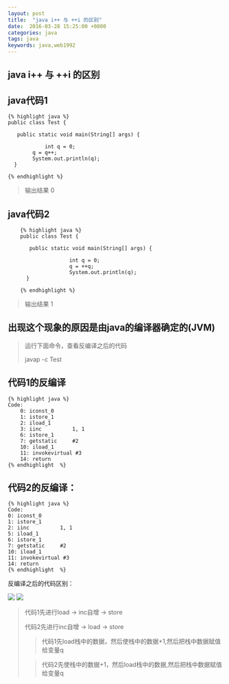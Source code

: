 ```yaml
---
layout: post
title:  "java i++ 与 ++i 的区别"
date:  2016-03-28 15:25:00 +0800
categories: java
tags: java
keywords: java,web1992
---
```



java i++ 与 ++i 的区别
---

<!--more-->
java代码1
---

	{% highlight java %}
	public class Test {

	   public static void main(String[] args) {

		        int q = 0;
			q = q++;
			System.out.println(q);
	  }

	{% endhighlight %}

>输出结果 0
>

java代码2
---                                                    
                                                     
        {% highlight java %}                         
        public class Test {                          
                                                     
           public static void main(String[] args) {  
                                                     
                        int q = 0;                   
                        q = ++q;                     
                        System.out.println(q);       
          }                                          
                                                     
        {% endhighlight %}     

>输出结果 1
> 

出现这个现象的原因是由java的编译器确定的(JVM)
---
> 运行下面命令，查看反编译之后的代码
>
> javap -c Test
>

代码1的反编译
---
	{% highlight java %} 
	Code:
    	0: iconst_0
    	1: istore_1
    	2: iload_1
    	3: iinc          1, 1
    	6: istore_1
    	7: getstatic     #2   
   		10: iload_1
   		11: invokevirtual #3   
   		14: return
	{% endhighlight  %} 

 代码2的反编译： 
---
	{% highlight java %} 
	Code:
	0: iconst_0
	1: istore_1
	2: iinc          1, 1
	5: iload_1
	6: istore_1
	7: getstatic     #2    
	10: iload_1
	11: invokevirtual #3    
	14: return 
	{% endhighlight  %} 
   

                  
反编译之后的代码区别：

![](http://i.imgur.com/zlue6od.png)
![](http://i.imgur.com/7aBMw2D.png)


>代码1先进行load -> inc自增 -> store
>
>代码2先进行inc自增 -> load -> store
>
>>代码1先load栈中的数据，然后使栈中的数据+1,然后把栈中数据赋值给变量q
>
>>代码2先使栈中的数据+1，然后load栈中的数据,然后把栈中数据赋值给变量q

